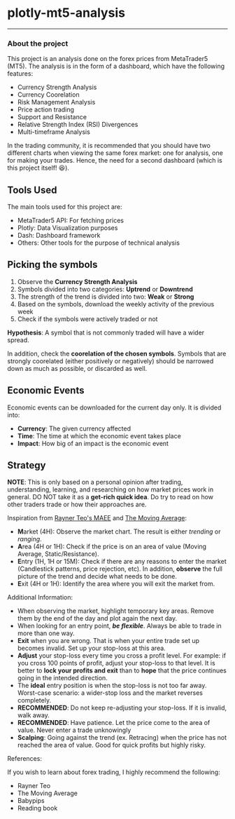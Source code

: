 # plotly-mt5-analysis
---

### About the project

This project is an analysis done on the forex prices from MetaTrader5 (MT5). The analysis is in the form of a dashboard, which have the following features:

* Currency Strength Analysis
* Currency Coorelation
* Risk Management Analysis
* Price action trading
* Support and Resistance
* Relative Strength Index (RSI) Divergences
* Multi-timeframe Analysis

In the trading community, it is recommended that you should have two different charts when viewing the same forex market: one for analysis, one for making your trades. Hence, the need for a second dashboard (which is this project itself! :laughing:).

## Tools Used

The main tools used for this project are:

- MetaTrader5 API: For fetching prices
- Plotly: Data Visualization purposes
- Dash: Dashboard framework
- Others: Other tools for the purpose of technical analysis

## Picking the symbols

1. Observe the **Currency Strength Analysis**
2. Symbols divided into two categories: **Uptrend** or **Downtrend**
3. The strength of the trend is divided into two: **Weak** or **Strong**
4. Based on the symbols, download the weekly activity of the previous week
5. Check if the symbols were actively traded or not

**Hypothesis**: A symbol that is not commonly traded will have a wider spread.

In addition, check the **coorelation of the chosen symbols**. Symbols that are strongly coorelated (either positively or negatively) should be narrowed down as much as possible, or discarded as well.

## Economic Events

Economic events can be downloaded for the current day only. It is divided into:

- **Currency**: The given currency affected
- **Time**: The time at which the economic event takes place
- **Impact**: How big of an impact is the economic event

## Strategy

**NOTE**: This is only based on a personal opinion after trading, understanding, learning, and researching on how market prices work in general. DO NOT take it as a **get-rich quick idea**. Do try to read on how other traders trade or how their approaches are.

Inspiration from [Rayner Teo's MAEE](https://www.tradingwithrayner.com/the-maee-formula/) and [The Moving Average](https://www.youtube.com/c/TheMovingAverage):

- **M**arket (4H): Observe the market chart. The result is either *trending* or *ranging*.
- **A**rea (4H or 1H): Check if the price is on an area of value (Moving Average, Static/Resistance).
- **E**ntry (1H, 1H or 15M): Check if there are any reasons to enter the market (Candlestick patterns, price rejection, etc). In addition, **observe** the full picture of the trend and decide what needs to be done.
- **E**xit (4H or 1H): Identify the area where you will exit the market from.

Additional Information:

- When observing the market, highlight temporary key areas. Remove them by the end of the day and plot again the next day.
- When looking for an entry point, ***be flexible***. Always be able to trade in more than one way.
- **Exit** when you are wrong. That is when your entire trade set up becomes invalid. Set up your stop-loss at this area.
- **Adjust** your stop-loss every time you cross a profit level. For example: if you cross 100 points of profit, adjust your stop-loss to that level. It is better to **lock your profits and exit** than to **hope** that the price continues going in the intended direction.
- The **ideal** entry position is when the stop-loss is not too far away. Worst-case scenario: a wider-stop loss and the market reverses completely.
- **RECOMMENDED**: Do not keep re-adjusting your stop-loss. If it is invalid, walk away.
- **RECOMMENDED**: Have patience. Let the price come to the area of value. Never enter a trade unknowingly
- **Scalping**: Going against the trend (ex. Retracing) when the price has not reached the area of value. Good for quick profits but highly risky.

References:

If you wish to learn about forex trading, I highly recommend the following:

- Rayner Teo
- The Moving Average
- Babypips
- Reading book
